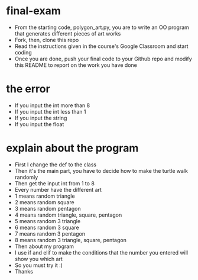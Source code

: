 # final-exam
- From the starting code, polygon_art.py, you are to write an OO program that generates different pieces of art works
- Fork, then, clone this repo
- Read the instructions given in the course's Google Classroom and start coding
- Once you are done, push your final code to your Github repo and modify this README to report on the work you have done

# the error
- If you input the int more than 8
- If you input the int less than 1
- If you input the string
- If you input the float

# explain about the program
- First I change the def to the class
- Then it's the main part, you have to decide how to make the turtle walk 
  randomly
- Then get the input int from 1 to 8
- Every number have the different art
- 1 means random triangle
- 2 means random square
- 3 means random pentagon
- 4 means random triangle, square, pentagon
- 5 means random 3 triangle
- 6 means random 3 square
- 7 means random 3 pentagon
- 8 means random 3 triangle, square, pentagon
- Then about my program
- I use if and elif to make the conditions that the number you entered 
  will show you which art
- So you must try it :)
- Thanks